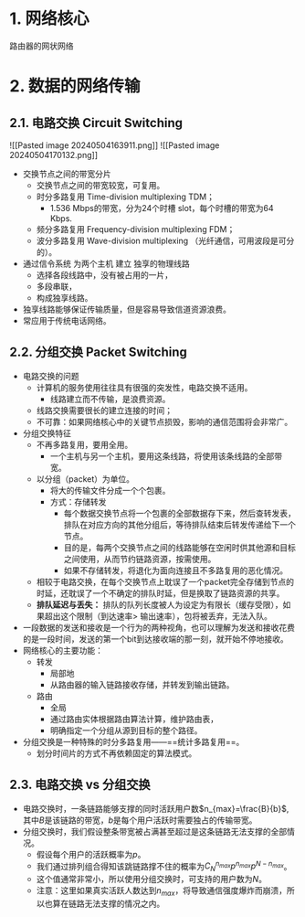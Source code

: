 # 1. 网络核心
路由器的网状网络
# 2. 数据的网络传输
## 2.1. 电路交换 Circuit Switching
![[Pasted image 20240504163911.png]]
![[Pasted image 20240504170132.png]]
- 交换节点之间的带宽分片
	- 交换节点之间的带宽较宽，可复用。
	- 时分多路复用 Time-division multiplexing TDM；
		- 1.536 Mbps的带宽，分为24个时槽 slot，每个时槽的带宽为64 Kbps.
	- 频分多路复用 Frequency-division multiplexing FDM；
	- 波分多路复用 Wave-division multiplexing （光纤通信，可用波段是可分的）。
- 通过信令系统 为两个主机 建立 独享的物理线路
	- 选择各段线路中，没有被占用的一片，
	- 多段串联，
	- 构成独享线路。
- 独享线路能够保证传输质量，但是容易导致信道资源浪费。
- 常应用于传统电话网络。
## 2.2. 分组交换 Packet Switching
- 电路交换的问题
	- 计算机的服务使用往往具有很强的突发性，电路交换不适用。
		- 线路建立而不传输，是浪费资源。
	- 线路交换需要很长的建立连接的时间；
	- 不可靠：如果网络核心中的关键节点损毁，影响的通信范围将会非常广。
- 分组交换特征
	- 不再多路复用，要用全用。
		- 一个主机与另一个主机，要用这条线路，将使用该条线路的全部带宽。
	- 以分组（packet）为单位。
		- 将大的传输文件分成一个个包裹。
		- 方式：存储转发
			- 每个数据交换节点将一个包裹的全部数据存下来，然后查转发表，排队在对应方向的其他分组后，等待排队结束后转发传递给下一个节点。
			- 目的是，每两个交换节点之间的线路能够在空闲时供其他源和目标之间使用，从而节约链路资源，按需使用。
			- 如果不存储转发，将退化为面向连接且不多路复用的恶化情况。
	- 相较于电路交换，在每个交换节点上耽误了一个packet完全存储到节点的时延，还耽误了一个不确定的排队时延，但是换取了链路资源的共享。
	- **排队延迟与丢失：** 排队的队列长度被人为设定为有限长（缓存受限），如果超出这个限制（到达速率$>$ 输出速率），包将被丢弃，无法入队。
- 一段数据的发送和接收是一个行为的两种视角，也可以理解为发送和接收花费的是一段时间，发送的第一个bit到达接收端的那一刻，就开始不停地接收。
- 网络核心的主要功能：
	- 转发
		- 局部地
		- 从路由器的输入链路接收存储，并转发到输出链路。
	- 路由
		- 全局
		- 通过路由实体根据路由算法计算，维护路由表，
		- 明确指定一个分组从源到目标的整个路径。
- 分组交换是一种特殊的时分多路复用——==统计多路复用==。
	- 划分时间片的方式不再依赖固定的算法模式。

## 2.3. 电路交换 vs 分组交换
- 电路交换时，一条链路能够支撑的同时活跃用户数$n_{max}=\frac{B}{b}$, 其中$B$是该链路的带宽，$b$是每个用户活跃时需要独占的传输带宽。
- 分组交换时，我们假设整条带宽被占满甚至超过是这条链路无法支撑的全部情况。
	- 假设每个用户的活跃概率为$p$。
	- 我们通过排列组合得知该跳链路撑不住的概率为$C^{n_{max}}_{N}p^{n_{max}}p^{N-n_{max}}$。
	- 这个值通常非常小，所以使用分组交换时，可支持的用户数为$N$。
	- 注意：这里如果真实活跃人数达到$n_{max}$，将导致通信强度爆炸而崩溃，所以也算在链路无法支撑的情况之内。
